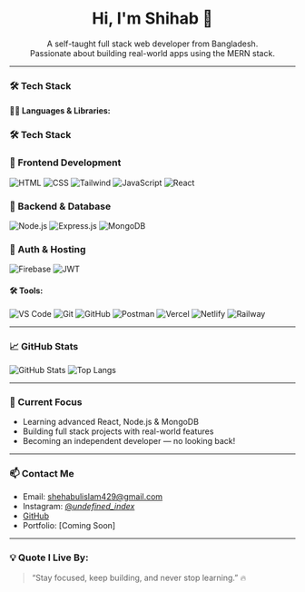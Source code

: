<h1 align="center">Hi, I'm Shihab 👋</h1>

<p align="center">
  A self-taught full stack web developer from Bangladesh.<br />
  Passionate about building real-world apps using the MERN stack.
</p>

---

### 🛠️ Tech Stack

#### 👨‍💻 Languages & Libraries:
### 🛠️ Tech Stack

### 🚀 Frontend Development

![HTML](https://img.shields.io/badge/HTML-E34F26?style=for-the-badge&logo=html5&logoColor=white)
![CSS](https://img.shields.io/badge/CSS-1572B6?style=for-the-badge&logo=css3&logoColor=white)
![Tailwind](https://img.shields.io/badge/Tailwind-06B6D4?style=for-the-badge&logo=tailwindcss&logoColor=white)
![JavaScript](https://img.shields.io/badge/JavaScript-F7DF1E?style=for-the-badge&logo=javascript&logoColor=black)
![React](https://img.shields.io/badge/React-20232A?style=for-the-badge&logo=react&logoColor=61DAFB)

### 🔧 Backend & Database

![Node.js](https://img.shields.io/badge/Node.js-339933?style=for-the-badge&logo=nodedotjs&logoColor=white)
![Express.js](https://img.shields.io/badge/Express.js-000000?style=for-the-badge&logo=express&logoColor=white)
![MongoDB](https://img.shields.io/badge/MongoDB-4EA94B?style=for-the-badge&logo=mongodb&logoColor=white)

### 🔐 Auth & Hosting

![Firebase](https://img.shields.io/badge/Firebase-FFCA28?style=for-the-badge&logo=firebase&logoColor=black)
![JWT](https://img.shields.io/badge/JWT-000000?style=for-the-badge&logo=jsonwebtokens&logoColor=white)


#### 🛠 Tools:
![VS Code](https://img.shields.io/badge/VS%20Code-007ACC?style=for-the-badge&logo=visualstudiocode&logoColor=white)
![Git](https://img.shields.io/badge/Git-F05032?style=for-the-badge&logo=git&logoColor=white)
![GitHub](https://img.shields.io/badge/GitHub-181717?style=for-the-badge&logo=github&logoColor=white)
![Postman](https://img.shields.io/badge/Postman-FF6C37?style=for-the-badge&logo=postman&logoColor=white)
![Vercel](https://img.shields.io/badge/Vercel-000000?style=for-the-badge&logo=vercel&logoColor=white)
![Netlify](https://img.shields.io/badge/Netlify-00C7B7?style=for-the-badge&logo=netlify&logoColor=white)
![Railway](https://img.shields.io/badge/Railway-0B0D0E?style=for-the-badge&logo=railway&logoColor=white)

---

### 📈 GitHub Stats

![GitHub Stats](https://github-readme-stats.vercel.app/api?username=shehab99d&show_icons=true&theme=tokyonight)
![Top Langs](https://github-readme-stats.vercel.app/api/top-langs/?username=shehab99d&layout=compact&theme=tokyonight)

---

### 🚀 Current Focus

- Learning advanced React, Node.js & MongoDB
- Building full stack projects with real-world features
- Becoming an independent developer — no looking back!

---

### 📫 Contact Me
-  Email: shehabulislam429@gmail.com
- Instagram: [@_undefined_index_](https://www.instagram.com/_undefined_index_/)
-  [GitHub](https://github.com/shehab99d)
-  Portfolio: [Coming Soon]

---

### 💡 Quote I Live By:

> “Stay focused, keep building, and never stop learning.” 🔥
